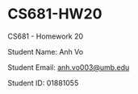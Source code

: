 # CS681-HW20
CS681 - Homework 20

Student Name: Anh Vo

Student Email: anh.vo003@umb.edu

Student ID: 01881055
